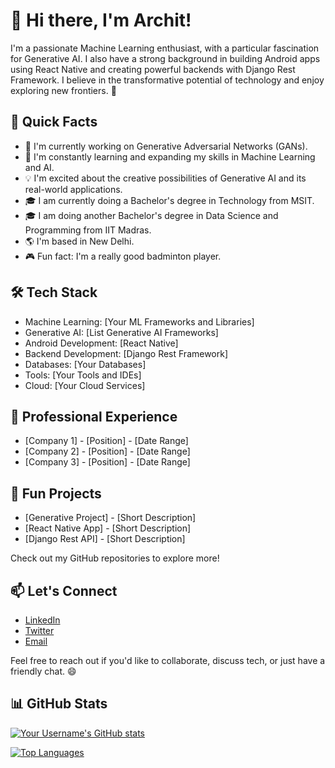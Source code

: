 # 👋 Hi there, I'm Archit!

I'm a passionate Machine Learning enthusiast, with a particular fascination for Generative AI. I also have a strong background in building Android apps using React Native and creating powerful backends with Django Rest Framework. I believe in the transformative potential of technology and enjoy exploring new frontiers. 💪

## 🚀 Quick Facts

- 🔭 I'm currently working on Generative Adversarial Networks (GANs).
- 🌱 I'm constantly learning and expanding my skills in Machine Learning and AI.
- 💡 I'm excited about the creative possibilities of Generative AI and its real-world applications.
- 🎓 I am currently doing a Bachelor's degree in Technology from MSIT.
- 🎓 I am doing another Bachelor's degree in Data Science and Programming from IIT Madras.
- 🌎 I'm based in New Delhi.
- 🎮 Fun fact: I'm a really good badminton player.

## 🛠️ Tech Stack

- Machine Learning: [Your ML Frameworks and Libraries]
- Generative AI: [List Generative AI Frameworks]
- Android Development: [React Native]
- Backend Development: [Django Rest Framework]
- Databases: [Your Databases]
- Tools: [Your Tools and IDEs]
- Cloud: [Your Cloud Services]

## 💼 Professional Experience

- [Company 1] - [Position] - [Date Range]
- [Company 2] - [Position] - [Date Range]
- [Company 3] - [Position] - [Date Range]

## 🌟 Fun Projects

- [Generative Project] - [Short Description]
- [React Native App] - [Short Description]
- [Django Rest API] - [Short Description]

Check out my GitHub repositories to explore more!

## 📫 Let's Connect

- [LinkedIn](https://www.linkedin.com/in/your-username)
- [Twitter](https://twitter.com/your-username)
- [Email](mailto:your@email.com)

Feel free to reach out if you'd like to collaborate, discuss tech, or just have a friendly chat. 😄

## 📊 GitHub Stats

[![Your Username's GitHub stats](https://github-readme-stats.vercel.app/api?username=your-username&show_icons=true&theme=dracula)](https://github.com/anuraghazra/github-readme-stats)

[![Top Languages](https://github-readme-stats.vercel.app/api/top-langs/?username=your-username&layout=compact&theme=dracula)](https://github.com/anuraghazra/github-readme-stats)

<!-- Feel free to add more sections, badges, or customize it as you like! -->
